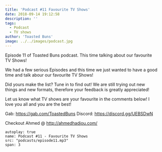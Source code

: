 ```yaml
---
title: 'Podcast #11 Favourite TV Shows'
date: 2018-09-14 19:12:58
description: ''
tags:
  - Podcast
  - TV shows
author: 'Toasted Buns'
image: ../../images/podcast.jpg
---
```


Episode 11 of Toasted Buns podcast. This time talking about our favourite TV Shows!

We had a few serious Episodes and this time we just wanted to have a good time and talk abour our favourite TV Shows!

Did yours make the list? Tune in to find out!
We are still trying out new things and new formats, therefore your
feedback is greatly appreciated!

Let us know what TV shows are your favourite in the comments below!
I love you all and you are the best!

Gab: https://gab.com/ToastedBuns
Discord: https://discord.gg/UEBSDwN

<script async src="//pagead2.googlesyndication.com/pagead/js/adsbygoogle.js"></script><ins class="adsbygoogle" style="display:block; text-align:center;"  data-ad-layout="in-article"  data-ad-format="fluid"  data-ad-client="ca-pub-2164900147810573"  data-ad-slot="8817307412"></ins><script>(adsbygoogle = window.adsbygoogle || []).push({});</script>

Checkout Ahmed @ http://ahmedhadjou.com/

```audio
autoplay: true
name: Podcast #11 - Favourite TV Shows
src: "podcasts/episode11.mp3"
span: 3
```
